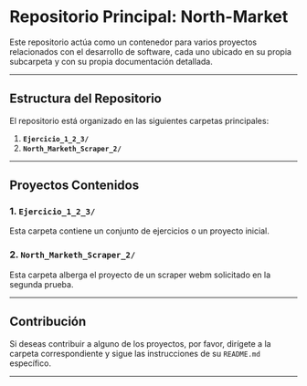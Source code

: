 # Repositorio Principal: North-Market

Este repositorio actúa como un contenedor para varios proyectos relacionados con el desarrollo de software, cada uno ubicado en su propia subcarpeta y con su propia documentación detallada.

---

## Estructura del Repositorio

El repositorio está organizado en las siguientes carpetas principales:

1.  **`Ejercicio_1_2_3/`**
2.  **`North_Marketh_Scraper_2/`**

---

## Proyectos Contenidos

### 1. `Ejercicio_1_2_3/`

Esta carpeta contiene un conjunto de ejercicios o un proyecto inicial.

### 2. `North_Marketh_Scraper_2/`

Esta carpeta alberga el proyecto de un scraper webm solicitado en la segunda prueba.

---

## Contribución

Si deseas contribuir a alguno de los proyectos, por favor, dirígete a la carpeta correspondiente y sigue las instrucciones de su `README.md` específico.

---
